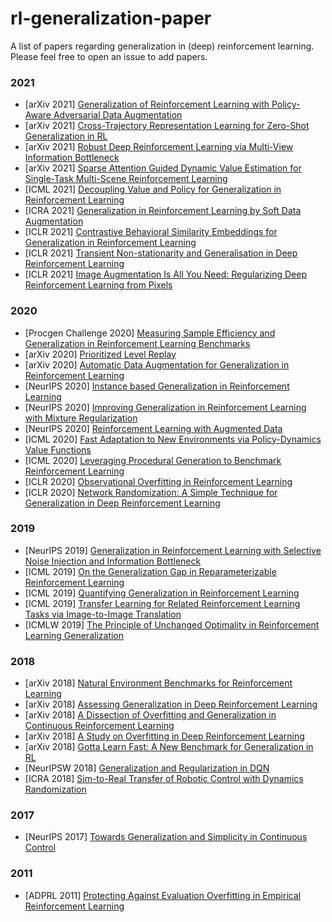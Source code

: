 # rl-generalization-paper
A list of papers regarding generalization in (deep) reinforcement learning. Please feel free to open an issue to add papers.

### 2021

* [arXiv 2021] [Generalization of Reinforcement Learning with Policy-Aware Adversarial Data Augmentation](https://arxiv.org/abs/2106.15587)
* [arXiv 2021] [Cross-Trajectory Representation Learning for Zero-Shot Generalization in RL](https://arxiv.org/abs/2106.02193)
* [arXiv 2021] [Robust Deep Reinforcement Learning via Multi-View Information Bottleneck](https://arxiv.org/abs/2102.13268)
* [arXiv 2021] [Sparse Attention Guided Dynamic Value Estimation for Single-Task Multi-Scene Reinforcement Learning](https://arxiv.org/abs/2102.07266)
* [ICML 2021] [Decoupling Value and Policy for Generalization in Reinforcement Learning](https://arxiv.org/abs/2102.10330)
* [ICRA 2021] [Generalization in Reinforcement Learning by Soft Data Augmentation](https://arxiv.org/abs/2011.13389)
* [ICLR 2021] [Contrastive Behavioral Similarity Embeddings for Generalization in Reinforcement Learning](https://arxiv.org/abs/2101.05265)
* [ICLR 2021] [Transient Non-stationarity and Generalisation in Deep Reinforcement Learning](https://arxiv.org/abs/2006.05826)
* [ICLR 2021] [Image Augmentation Is All You Need: Regularizing Deep Reinforcement Learning from Pixels](https://arxiv.org/abs/2004.13649)

### 2020

* [Procgen Challenge 2020] [Measuring Sample Efficiency and Generalization in Reinforcement Learning Benchmarks](https://arxiv.org/abs/2103.15332)
* [arXiv 2020] [Prioritized Level Replay](https://arxiv.org/abs/2010.03934)
* [arXiv 2020] [Automatic Data Augmentation for Generalization in Reinforcement Learning](https://arxiv.org/abs/2006.12862)
* [NeurIPS 2020] [Instance based Generalization in Reinforcement Learning](https://arxiv.org/abs/2011.01089)
* [NeurIPS 2020] [Improving Generalization in Reinforcement Learning with Mixture Regularization](https://arxiv.org/abs/2010.10814)
* [NeurIPS 2020] [Reinforcement Learning with Augmented Data](https://arxiv.org/abs/2004.14990)
* [ICML 2020] [Fast Adaptation to New Environments via Policy-Dynamics Value Functions](https://arxiv.org/abs/2007.02879)
* [ICML 2020] [Leveraging Procedural Generation to Benchmark Reinforcement Learning](https://arxiv.org/abs/1912.01588)
* [ICLR 2020] [Observational Overfitting in Reinforcement Learning](https://arxiv.org/abs/1912.02975)
* [ICLR 2020] [Network Randomization: A Simple Technique for Generalization in Deep Reinforcement Learning](https://arxiv.org/abs/1910.05396)

### 2019
* [NeurIPS 2019] [Generalization in Reinforcement Learning with Selective Noise Injection and Information Bottleneck](https://arxiv.org/abs/1910.12911)
* [ICML 2019] [On the Generalization Gap in Reparameterizable Reinforcement Learning](https://arxiv.org/abs/1905.12654)
* [ICML 2019] [Quantifying Generalization in Reinforcement Learning](https://arxiv.org/abs/1812.02341)
* [ICML 2019] [Transfer Learning for Related Reinforcement Learning Tasks via Image-to-Image Translation](https://arxiv.org/abs/1806.07377)
* [ICMLW 2019] [The Principle of Unchanged Optimality in Reinforcement Learning Generalization](https://arxiv.org/abs/1906.00336)

### 2018
* [arXiv 2018] [Natural Environment Benchmarks for Reinforcement Learning](https://arxiv.org/abs/1811.06032)
* [arXiv 2018] [Assessing Generalization in Deep Reinforcement Learning](https://arxiv.org/abs/1810.12282)
* [arXiv 2018] [A Dissection of Overfitting and Generalization in Continuous Reinforcement Learning](https://arxiv.org/abs/1806.07937)
* [arXiv 2018] [A Study on Overfitting in Deep Reinforcement Learning](https://arxiv.org/abs/1804.06893)
* [arXiv 2018] [Gotta Learn Fast: A New Benchmark for Generalization in RL](https://arxiv.org/abs/1804.03720)
* [NeurIPSW 2018] [Generalization and Regularization in DQN](https://arxiv.org/abs/1810.00123)
* [ICRA 2018] [Sim-to-Real Transfer of Robotic Control with Dynamics Randomization](https://arxiv.org/abs/1710.06537)

### 2017
* [NeurIPS 2017] [Towards Generalization and Simplicity in Continuous Control](https://arxiv.org/abs/1703.02660)

### 2011
* [ADPRL 2011] [Protecting Against Evaluation Overfitting in Empirical Reinforcement Learning](https://www.cs.utexas.edu/users/ai-lab/pubs/ADPRL11-shimon.pdf)
